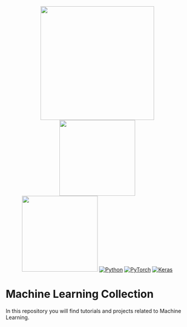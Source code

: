 <div align="center">
  <div style="display: flex; justify-content: center;">
    <div style="margin-right: 20px;">
      <a href="https://www.tensorflow.org/"><img src="https://www.tensorflow.org/images/tf_logo_horizontal.png" width="300"></a>
      <a href="https://pytorch.org/get-started/locally/"><img src="https://stackify.com/wp-content/uploads/2023/07/pytorch_logo.png" width="200"></a>
      <br>
      <a href="https://www.tensorflow.org/"><img src="https://img.shields.io/badge/TensorFlow-FF6F00?logo=tensorflow&logoColor=white" width="200"></a>
      <a href="https://www.tensorflow.org/)"><img alt="Python" src="https://img.shields.io/pypi/pyversions/tensorflow.svg"></a>
      <a href="https://pytorch.org/get-started/locally/"><img alt="PyTorch" src="https://img.shields.io/badge/PyTorch-ee4c2c?logo=pytorch&logoColor=white"></a>
      <a href="https://keras.io/"><img alt="Keras" src="https://img.shields.io/badge/Keras-ff69b4?logo=keras&logoColor=white"></a>
    </div>
  </div>
</div>



# Machine Learning Collection
In this repository you will find tutorials and projects related to Machine Learning.

